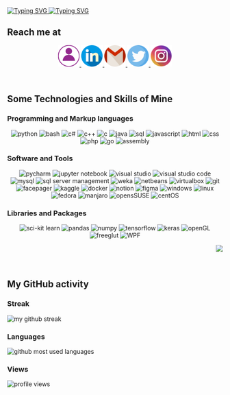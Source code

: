 
<a href="https://git.io/typing-svg">
    <img src="https://readme-typing-svg.demolab.com?font=Indie+Flower&size=70&duration=3000&pause=15000&color=9D92FF&vCenter=true&multiline=true&width=500&height=150&lines=Heyyyy+Y'all!!" alt="Typing SVG" />
  </a>


<a href="https://git.io/typing-svg">
    <img src="https://readme-typing-svg.demolab.com?font=Indie+Flower&size=30&pause=1000&color=9D92FF&vCenter=true&multiline=true&width=1000&height=150&lines=I'm+jana%2C+an+outta-this-world+geek+%F0%9F%91%A9%E2%80%8D%F0%9F%92%BB+;Here+u+can+find+me+sharing+my+stuff+-any+kind+of+stuff+that+interests+me!+;Keep+learning%2C+stay+hydrated!+and+follow+me+to+make+this+world+better+%F0%9F%A7%9A%E2%80%8D%E2%99%80%EF%B8%8F" alt="Typing SVG" />
  </a>

<br>

## Reach me at

<p align="center">

  <a href="https://Janaherself.github.io">
      <img height="50px" src="/icons/portfolio.png" title="portfolio">
    </a>
  <a href="https://www.linkedin.com/in/jana-abusaa">
      <img height="50px" src="/icons/linkedin.png" title="linkedIn">
    </a>
  <a href="mailto:jana.abusaa@gmail.com">
      <img height="50px" src="/icons/gmail.png" title="email">
    </a>
  <a href="https://twitter.com/Janaherselff">
      <img height="50px" src="/icons/twitter.png" title="twitter">
    </a>
  <a href="https://instagram.com/Janaherselff">
      <img height="50px" src="/icons/instagram.png" title="instagram">
   </a>

</p>

  <br>

## Some Technologies and Skills of Mine

### Programming and Markup languages
<p align="center">

  <img height="35px" src="" title="python">
  <img height="35px" src="" title="bash">
  <img height="35px" src="" title="c#">
  <img height="35px" src="" title="c++">
  <img height="35px" src="" title="c">
  <img height="35px" src="" title="java">
  <img height="35px" src="" title="sql">
  <img height="35px" src="" title="javascript">
  <img height="35px" src="" title="html">
  <img height="35px" src="" title="css">
  <img height="35px" src="" title="php">
  <img height="35px" src="" title="go">
  <img height="35px" src="" title="assembly">

</p>

### Software and Tools
<p align="center">

  <img height="35px" src="" title="pycharm">
  <img height="35px" src="" title="jupyter notebook">
  <img height="35px" src="" title="visual studio">
  <img height="35px" src="" title="visual studio code">
  <img height="35px" src="" title="mysql">
  <img height="35px" src="" title="sql server management">
  <img height="35px" src="" title="weka">
  <img height="35px" src="" title="netbeans">
  <img height="35px" src="" title="virtualbox">
  <img height="35px" src="" title="git">
  <img height="35px" src="" title="facepager">
  <img height="35px" src="" title="kaggle">
  <img height="35px" src="" title="docker">
  <img height="35px" src="" title="notion">
  <img height="35px" src="" title="figma">
  <img height="35px" src="" title="windows">
  <img height="35px" src="" title="linux">
  <img height="35px" src="" title="fedora">
  <img height="35px" src="" title="manjaro">
  <img height="35px" src="" title="opensSUSE">
  <img height="35px" src="" title="centOS">

</p>

### Libraries and Packages
<p align="center">

  <img height="35px" src="" title="sci-kit learn">
  <img height="35px" src="" title="pandas">
  <img height="35px" src="" title="numpy">
  <img height="35px" src="" title="tensorflow">
  <img height="35px" src="" title="keras">
  <img height="35px" src="" title="openGL">
  <img height="35px" src="" title="freeglut">
  <img height="35px" src="" title="WPF">

</p>

<p height="70px" width="70px" align="right"> <img src="https://media4.giphy.com/media/hFROvOhBPQVRm/giphy.gif?cid=ecf05e47oop5kp6csic7cu09f83t7bv33p6fjqz47yj1umkx&rid=giphy.gif&ct=g"> </p>

<br>

## My GitHub activity

### Streak
  <img src="https://streak-stats.demolab.com/?user=janaherself&theme=holi-theme&hide_border=true&sideNums=9D92FF&sideLabels=9D92FF&currStreakLabel=9D92FF" title="my github streak">

### Languages
  <img src="https://github-readme-stats.vercel.app/api/top-langs/?username=janaherself&layout=compact&theme=material-palenight&title_color=9D92FF&bg_color=000015&hide_border=true" title="github most used languages">

### Views
  <img src="https://komarev.com/ghpvc/?username=janaherself&style=rounded-square&color=9D92FF" 
    title="profile views">
  
  <br>
